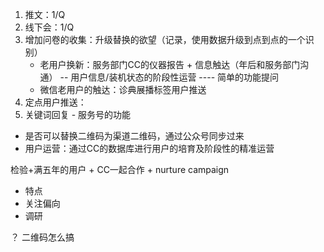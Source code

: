 1. 推文：1/Q
2. 线下会：1/Q
3. 增加问卷的收集：升级替换的欲望（记录，使用数据升级到点到点的一个识别）
   - 老用户换新：服务部门CC的仪器报告 + 信息触达（年后和服务部门沟通）  -- 用户信息/装机状态的阶段性运营 ---- 简单的功能提问
   - 微信老用户的触达：诊典展播标签用户推送
5. 定点用户推送：
6. 关键词回复 - 服务号的功能


- 是否可以替换二维码为渠道二维码，通过公众号同步过来
- 用户运营：通过CC的数据库进行用户的培育及阶段性的精准运营


检验+满五年的用户     +  CC一起合作 + nurture campaign
- 特点
- 关注偏向
- 调研

？ 二维码怎么搞
